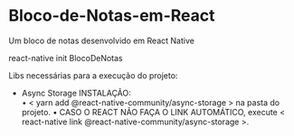 # Bloco-de-Notas-em-React
Um bloco de notas desenvolvido em React Native


react-native init BlocoDeNotas


Libs necessárias para a execução do projeto:
- Async Storage
INSTALAÇÃO:      
• < yarn add @react-native-community/async-storage > na pasta do projeto.
• CASO O REACT NÃO FAÇA O LINK AUTOMÁTICO, execute < react-native link @react-native-community/async-storage >.

